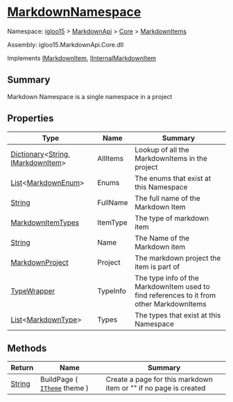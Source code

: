 # [MarkdownNamespace](./MarkdownNamespace.md)

Namespace: [igloo15]() > [MarkdownApi]() > [Core](./../README.md) > [MarkdownItems](./README.md)

Assembly: igloo15.MarkdownApi.Core.dll

Implements [IMarkdownItem](./../Interfaces/IMarkdownItem.md), [IInternalMarkdownItem](./MarkdownNamespace.md)

## Summary
Markdown Namespace is a single namespace in a project

## Properties

| Type | Name | Summary | 
| --- | --- | --- | 
| [Dictionary](https://docs.microsoft.com/en-us/dotnet/api/System.Collections.Generic.Dictionary-2)\<[String](https://docs.microsoft.com/en-us/dotnet/api/System.String), [IMarkdownItem](./../Interfaces/IMarkdownItem.md)> | AllItems | Lookup of all the MarkdownItems in the project | 
| [List](https://docs.microsoft.com/en-us/dotnet/api/System.Collections.Generic.List-1)\<[MarkdownEnum](./MarkdownEnum.md)> | Enums | The enums that exist at this Namespace | 
| [String](https://docs.microsoft.com/en-us/dotnet/api/System.String) | FullName | The full name of the Markdown Item | 
| [MarkdownItemTypes](./../MarkdownItemTypes.md) | ItemType | The type of markdown item | 
| [String](https://docs.microsoft.com/en-us/dotnet/api/System.String) | Name | The Name of the Markdown item | 
| [MarkdownProject](./MarkdownProject.md) | Project | The markdown project the item is part of | 
| [TypeWrapper](./../TypeWrapper.md) | TypeInfo | The type info of the MarkdownItem used to find references to it from other MarkdownItems | 
| [List](https://docs.microsoft.com/en-us/dotnet/api/System.Collections.Generic.List-1)\<[MarkdownType](./MarkdownType.md)> | Types | The types that exist at this Namespace | 


## Methods

| Return | Name | Summary | 
| --- | --- | --- | 
| [String](https://docs.microsoft.com/en-us/dotnet/api/System.String) | BuildPage ( [`ITheme`](./../Interfaces/ITheme.md) theme ) | Create a page for this markdown item or "" if no page is created | 


